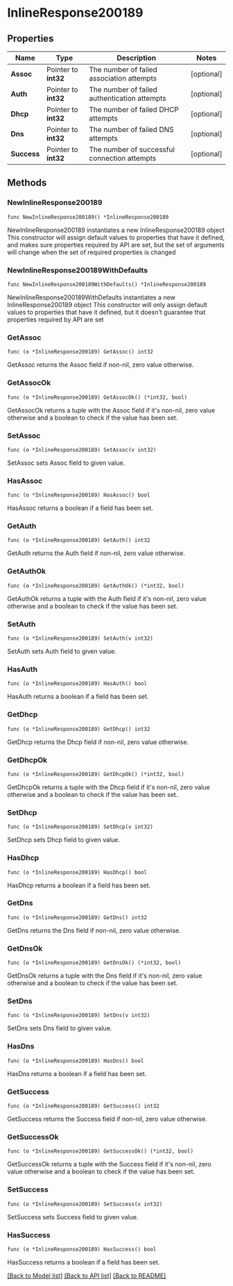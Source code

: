 # InlineResponse200189

## Properties

Name | Type | Description | Notes
------------ | ------------- | ------------- | -------------
**Assoc** | Pointer to **int32** | The number of failed association attempts | [optional] 
**Auth** | Pointer to **int32** | The number of failed authentication attempts | [optional] 
**Dhcp** | Pointer to **int32** | The number of failed DHCP attempts | [optional] 
**Dns** | Pointer to **int32** | The number of failed DNS attempts | [optional] 
**Success** | Pointer to **int32** | The number of successful connection attempts | [optional] 

## Methods

### NewInlineResponse200189

`func NewInlineResponse200189() *InlineResponse200189`

NewInlineResponse200189 instantiates a new InlineResponse200189 object
This constructor will assign default values to properties that have it defined,
and makes sure properties required by API are set, but the set of arguments
will change when the set of required properties is changed

### NewInlineResponse200189WithDefaults

`func NewInlineResponse200189WithDefaults() *InlineResponse200189`

NewInlineResponse200189WithDefaults instantiates a new InlineResponse200189 object
This constructor will only assign default values to properties that have it defined,
but it doesn't guarantee that properties required by API are set

### GetAssoc

`func (o *InlineResponse200189) GetAssoc() int32`

GetAssoc returns the Assoc field if non-nil, zero value otherwise.

### GetAssocOk

`func (o *InlineResponse200189) GetAssocOk() (*int32, bool)`

GetAssocOk returns a tuple with the Assoc field if it's non-nil, zero value otherwise
and a boolean to check if the value has been set.

### SetAssoc

`func (o *InlineResponse200189) SetAssoc(v int32)`

SetAssoc sets Assoc field to given value.

### HasAssoc

`func (o *InlineResponse200189) HasAssoc() bool`

HasAssoc returns a boolean if a field has been set.

### GetAuth

`func (o *InlineResponse200189) GetAuth() int32`

GetAuth returns the Auth field if non-nil, zero value otherwise.

### GetAuthOk

`func (o *InlineResponse200189) GetAuthOk() (*int32, bool)`

GetAuthOk returns a tuple with the Auth field if it's non-nil, zero value otherwise
and a boolean to check if the value has been set.

### SetAuth

`func (o *InlineResponse200189) SetAuth(v int32)`

SetAuth sets Auth field to given value.

### HasAuth

`func (o *InlineResponse200189) HasAuth() bool`

HasAuth returns a boolean if a field has been set.

### GetDhcp

`func (o *InlineResponse200189) GetDhcp() int32`

GetDhcp returns the Dhcp field if non-nil, zero value otherwise.

### GetDhcpOk

`func (o *InlineResponse200189) GetDhcpOk() (*int32, bool)`

GetDhcpOk returns a tuple with the Dhcp field if it's non-nil, zero value otherwise
and a boolean to check if the value has been set.

### SetDhcp

`func (o *InlineResponse200189) SetDhcp(v int32)`

SetDhcp sets Dhcp field to given value.

### HasDhcp

`func (o *InlineResponse200189) HasDhcp() bool`

HasDhcp returns a boolean if a field has been set.

### GetDns

`func (o *InlineResponse200189) GetDns() int32`

GetDns returns the Dns field if non-nil, zero value otherwise.

### GetDnsOk

`func (o *InlineResponse200189) GetDnsOk() (*int32, bool)`

GetDnsOk returns a tuple with the Dns field if it's non-nil, zero value otherwise
and a boolean to check if the value has been set.

### SetDns

`func (o *InlineResponse200189) SetDns(v int32)`

SetDns sets Dns field to given value.

### HasDns

`func (o *InlineResponse200189) HasDns() bool`

HasDns returns a boolean if a field has been set.

### GetSuccess

`func (o *InlineResponse200189) GetSuccess() int32`

GetSuccess returns the Success field if non-nil, zero value otherwise.

### GetSuccessOk

`func (o *InlineResponse200189) GetSuccessOk() (*int32, bool)`

GetSuccessOk returns a tuple with the Success field if it's non-nil, zero value otherwise
and a boolean to check if the value has been set.

### SetSuccess

`func (o *InlineResponse200189) SetSuccess(v int32)`

SetSuccess sets Success field to given value.

### HasSuccess

`func (o *InlineResponse200189) HasSuccess() bool`

HasSuccess returns a boolean if a field has been set.


[[Back to Model list]](../README.md#documentation-for-models) [[Back to API list]](../README.md#documentation-for-api-endpoints) [[Back to README]](../README.md)


